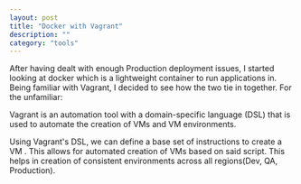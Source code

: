 ```yaml
---
layout: post
title: "Docker with Vagrant"
description: ""
category: "tools"
---
```


After having dealt with enough Production deployment issues, I started looking at docker which is a lightweight container to run applications in. 
Being familiar with Vagrant, I decided to see how the two tie in together.
For the unfamiliar:

Vagrant is an automation tool with a domain-specific language (DSL) that is used to automate the creation of VMs and VM environments.

Using Vagrant's DSL, we can define a base set of instructions to create a VM .
This allows for automated creation of VMs based on said script. 
This helps in creation of consistent environments across all regions(Dev, QA, Production).
